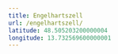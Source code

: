 ```yaml
---
title: Engelhartszell
url: /engelhartszell/
latitude: 48.505203200000004
longitude: 13.732569600000001
---
```

